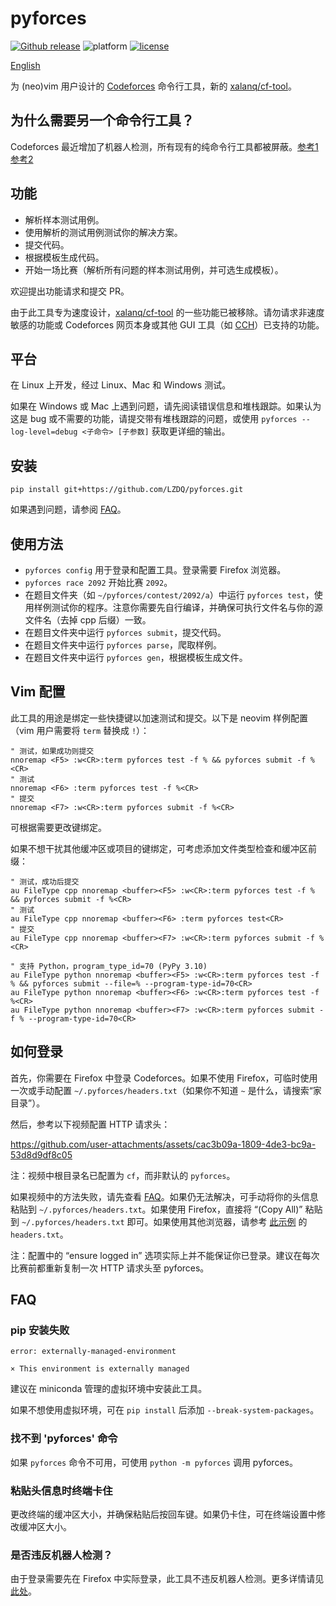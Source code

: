 # pyforces

[![Github release](https://img.shields.io/github/release/LZDQ/pyforces)](https://github.com/LZDQ/pyforces/releases)
![platform](https://img.shields.io/badge/platform-Windows%20%7C%20macOS%20%7C%20Linux-blue)
[![license](https://img.shields.io/badge/license-WTFPL-%23373737.svg)](https://raw.githubusercontent.com/LZDQ/pyforces/main/LICENSE)

[English](README.md)

为 (neo)vim 用户设计的 [Codeforces](https://codeforces.com) 命令行工具，新的 [xalanq/cf-tool](https://github.com/xalanq/cf-tool)。

## 为什么需要另一个命令行工具？

Codeforces 最近增加了机器人检测，所有现有的纯命令行工具都被屏蔽。[参考1](https://codeforces.com/blog/entry/96091) [参考2](https://github.com/woshiluo/cf-tool/issues/5)

## 功能

* 解析样本测试用例。
* 使用解析的测试用例测试你的解决方案。
* 提交代码。
* 根据模板生成代码。
* 开始一场比赛（解析所有问题的样本测试用例，并可选生成模板）。

欢迎提出功能请求和提交 PR。

由于此工具专为速度设计，[xalanq/cf-tool](https://github.com/xalanq/cf-tool) 的一些功能已被移除。请勿请求非速度敏感的功能或 Codeforces 网页本身或其他 GUI 工具（如 [CCH](https://github.com/CodeforcesContestHelper/CCHv2)）已支持的功能。

## 平台

在 Linux 上开发，经过 Linux、Mac 和 Windows 测试。

如果在 Windows 或 Mac 上遇到问题，请先阅读错误信息和堆栈跟踪。如果认为这是 bug 或不需要的功能，请提交带有堆栈跟踪的问题，或使用 `pyforces --log-level=debug <子命令> [子参数]` 获取更详细的输出。

## 安装

`pip install git+https://github.com/LZDQ/pyforces.git`

如果遇到问题，请参阅 [FAQ](#FAQ)。

## 使用方法

* `pyforces config` 用于登录和配置工具。登录需要 Firefox 浏览器。
* `pyforces race 2092` 开始比赛 `2092`。
* 在题目文件夹（如 `~/pyforces/contest/2092/a`）中运行 `pyforces test`，使用样例测试你的程序。注意你需要先自行编译，并确保可执行文件名与你的源文件名（去掉 cpp 后缀）一致。
* 在题目文件夹中运行 `pyforces submit`，提交代码。
* 在题目文件夹中运行 `pyforces parse`，爬取样例。
* 在题目文件夹中运行 `pyforces gen`，根据模板生成文件。

## Vim 配置

此工具的用途是绑定一些快捷键以加速测试和提交。以下是 neovim 样例配置（vim 用户需要将 `term` 替换成 `!`）：

```vim
" 测试，如果成功则提交
nnoremap <F5> :w<CR>:term pyforces test -f % && pyforces submit -f %<CR>
" 测试
nnoremap <F6> :term pyforces test -f %<CR>
" 提交
nnoremap <F7> :w<CR>:term pyforces submit -f %<CR>
```

可根据需要更改键绑定。

如果不想干扰其他缓冲区或项目的键绑定，可考虑添加文件类型检查和缓冲区前缀：

```vim
" 测试，成功后提交
au FileType cpp nnoremap <buffer><F5> :w<CR>:term pyforces test -f % && pyforces submit -f %<CR>
" 测试
au FileType cpp nnoremap <buffer><F6> :term pyforces test<CR>
" 提交
au FileType cpp nnoremap <buffer><F7> :w<CR>:term pyforces submit -f %<CR>

" 支持 Python，program_type_id=70 (PyPy 3.10)
au FileType python nnoremap <buffer><F5> :w<CR>:term pyforces test -f % && pyforces submit --file=% --program-type-id=70<CR>
au FileType python nnoremap <buffer><F6> :w<CR>:term pyforces test -f %<CR>
au FileType python nnoremap <buffer><F7> :w<CR>:term pyforces submit -f % --program-type-id=70<CR>
```

## 如何登录

首先，你需要在 Firefox 中登录 Codeforces。如果不使用 Firefox，可临时使用一次或手动配置 `~/.pyforces/headers.txt`（如果你不知道 `~` 是什么，请搜索“家目录”）。

然后，参考以下视频配置 HTTP 请求头：

https://github.com/user-attachments/assets/cac3b09a-1809-4de3-bc9a-53d8d9df8c05

注：视频中根目录名已配置为 `cf`，而非默认的 `pyforces`。

如果视频中的方法失败，请先查看 [FAQ](#FAQ)。如果仍无法解决，可手动将你的头信息粘贴到 `~/.pyforces/headers.txt`。如果使用 Firefox，直接将 “(Copy All)” 粘贴到 `~/.pyforces/headers.txt` 即可。如果使用其他浏览器，请参考 [此示例](example/headers.txt) 的 `headers.txt`。

注：配置中的 “ensure logged in” 选项实际上并不能保证你已登录。建议在每次比赛前都重新复制一次 HTTP 请求头至 pyforces。

## FAQ

### pip 安装失败

```
error: externally-managed-environment

× This environment is externally managed
```

建议在 miniconda 管理的虚拟环境中安装此工具。

如果不想使用虚拟环境，可在 `pip install` 后添加 `--break-system-packages`。

### 找不到 'pyforces' 命令

如果 `pyforces` 命令不可用，可使用 `python -m pyforces` 调用 pyforces。

### 粘贴头信息时终端卡住

更改终端的缓冲区大小，并确保粘贴后按回车键。如果仍卡住，可在终端设置中修改缓冲区大小。

### 是否违反机器人检测？

由于登录需要先在 Firefox 中实际登录，此工具不违反机器人检测。更多详情请见 [此处](https://codeforces.com/blog/entry/134322)。
